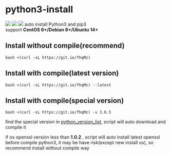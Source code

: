 # python3-install
![](https://img.shields.io/github/stars/Jrohy/python3-install.svg)   ![](https://img.shields.io/github/forks/Jrohy/python3-install.svg) ![](https://img.shields.io/github/license/Jrohy/python3-install.svg)
auto install Python3 and pip3  
support **CentOS 6+/Debian 8+/Ubuntu 14+**

## Install without compile(recommend)
```
bash <(curl -sL https://git.io/fhqMz)
```

## Install with compile(latest version)
```
bash <(curl -sL https://git.io/fhqMz) --latest
```

## Install with compile(special version)
```
bash <(curl -sL https://git.io/fhqMz) -v 3.6.5
```
find the special version in [python_version_list](https://www.python.org/ftp/python/), script will auto download and compile it   

if os openssl version less than **1.0.2** , script will auto install latest openssl before compile python3, it may be have risk(except new install os), so recommend install without compile way
